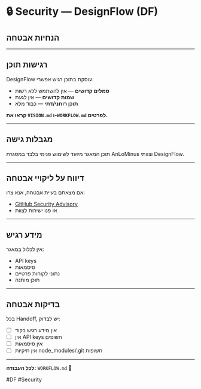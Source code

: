 # 🔒 Security — DesignFlow (DF)

## הנחיות אבטחה

---

## רגישות תוכן

DesignFlow עוסקת בתוכן רגיש אפשרי:

* **סמלים קדושים** — אין להשתמש ללא רשות
* **שמות קדושים** — אין לגעת
* **תוכן רוחני/דתי** — כבוד מלא

**קראו את `VISION.md` ו-`WORKFLOW.md` לפרטים.**

---

## מגבלות גישה

תוכן המאגר מיועד לשימוש פנימי בלבד במסגרת AnLoMinus וצוותי DesignFlow.

---

## דיווח על ליקויי אבטחה

אם מצאתם בעיית אבטחה, אנא צרו:
* [GitHub Security Advisory](https://github.com/AnLoMinus/DesignFlow/security/advisories/new)
* או פנו ישירות לצוות

---

## מידע רגיש

אין לכלול במאגר:

* API keys
* סיסמאות
* נתוני לקוחות פרטיים
* תוכן מותנה

---

## בדיקות אבטחה

בכל Handoff, יש לבדוק:

- [ ] אין מידע רגיש בקוד
- [ ] אין API keys חשופים
- [ ] אין סיסמאות
- [ ] אין תיקיות node_modules/.git חשופות

---

**לכל העבודה:** `WORKFLOW.md` 🔄

#DF #Security

